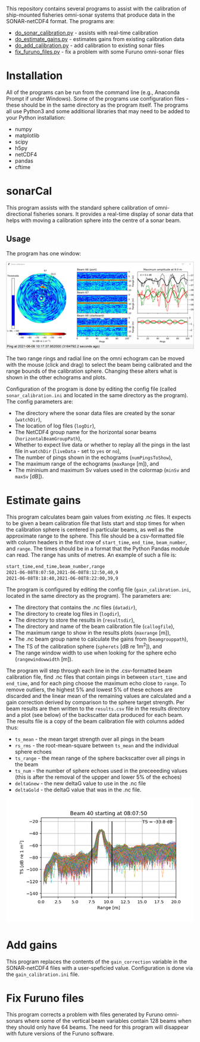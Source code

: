 This repository contains several programs to assist with the calibration of ship-mounted fisheries omni-sonar systems that produce data in the SONAR-netCDF4 format. The programs are:
- [do_sonar_calibration.py](#sonarCal) - assists with real-time calibration
- [do_estimate_gains.py](#estimate-gains) - estimates gains from existing calibration data
- [do_add_calibration.py](#add-gains) - add calibration to existing sonar files
- [fix_furuno_files.py](#fix-furuno-files) - fix a problem with some Furuno omni-sonar files

# Installation

All of the programs can be run from the command line (e.g., Anaconda Prompt if under Windows). Some of the programs use configuration files - these should be in the same directory as the program itself. The programs all use Python3 and some additional libraries that may need to be added to your Python installation:
- numpy
- matplotlib
- scipy
- h5py
- netCDF4 
- pandas
- cftime

# sonarCal
This program assists with the standard sphere calibration of omni-directional fisheries sonars. It provides a real-time display of sonar data that helps with moving a calibration sphere into the centre of a sonar beam.

## Usage

The program has one window:

![screenshot](screenshot.png "Main (only) window")

The two range rings and radial line on the omni echogram can be moved with the mouse (click and drag)
to select the beam being calibrated and the range bounds of the calibration sphere. Changing these alters what is shown in the other echograms and plots.

Configuration of the program is done by editing the config file (called ``sonar_calibration.ini`` and located in the same directory as the program). The config parameters are:
- The directory where the sonar data files are created by the sonar (``watchDir``),
- The location of log files (``logDir``),
- The NetCDF4 group name for the horizontal sonar beams (``horizontalBeamGroupPath``),
- Whether to expect live data or whether to replay all the pings in the last file in ``watchDir`` (``liveData`` - set to ``yes`` or ``no``),
- The number of pings shown in the echograms (``numPingsToShow``),
- The maximum range of the echograms (``maxRange`` [m]), and
- The mininium and maximum Sv values used in the colormap (``minSv`` and ``maxSv`` [dB]).

# Estimate gains

This program calculates beam gain values from existing .nc files. It expects to be given a beam calibration file that lists start and stop times for when the calibration sphere is centered in particular beams, as well as the approximate range to the sphere. This file should be a csv-formatted file with column headers in the first row of ``start_time``, ``end_time``, ``beam_number``, and ``range``. The times should be in a format that the Python Pandas module can read. The range has units of metres. An example of such a file is:

```
start_time,end_time,beam_number,range
2021-06-08T8:07:50,2021-06-08T8:12:50,40,9
2021-06-08T8:18:40,2021-06-08T8:22:00,39,9
```

The program is configured by editing the config file (``gain_calibration.ini``, located in the same directory as the program). The parameters are:
- The directory that contains the .nc files (``datadir``),
- The directory to create log files in (``logdir``),
- The directory to store the results in (``resultsdir``),
- The directory and name of the beam calibration file (``callogfile``),
- The maximum range to show in the results plots (``maxrange`` [m]),
- The .nc beam group name to calculate the gains from (``beamgrouppath``),
- The TS of the calibration sphere (``spherets`` [dB re 1m<sup>2</sup>]), and
- The range window width to use when looking for the sphere echo (``rangewindowwidth`` [m]).


The program will step through each line in the .csv-formatted beam calibration file, find .nc files that contain pings in between ``start_time`` and ``end_time``, and for each ping choose the maximum echo close to ``range``. To remove outliers, the highest 5% and lowest 5% of these echoes are discarded and the linear mean of the remaining values are calculated and a gain correction derived by comparison to the sphere target strength. Per beam results are then written to the ``results.csv`` file in the results directory and a plot (see below) of the backscatter data produced for each beam. The results file is a copy of the beam calibration file with columns added thus:
- ``ts_mean`` - the mean target strength over all pings in the beam
- ``rs_rms`` - the root-mean-square between ``ts_mean`` and the individual sphere echoes
- ``ts_range`` - the mean range of the sphere backscatter over all pings in the beam
- ``ts_num`` - the number of sphere echoes used in the preceeeding values (this is after the removal of the uppper and lower 5% of the echoes)
- ``deltaGnew`` - the new deltaG value to use in the .nc file
- ``deltaGold`` - the deltaG value that was in the .nc file.

![beam_example](Beam_example.png "Example of beam plot")

# Add gains

This program replaces the contents of the ``gain_correction`` variable in the SONAR-netCDF4 files with a user-speficied value. Configuration is done via the ``gain_calibration.ini`` file.

# Fix Furuno files

This program corrects a problem with files generated by Furuno omni-sonars where some of the vertical beam variables contain 128 beams when they should only have 64 beams. The need for this program will disappear with future versions of the Furuno software.